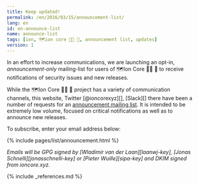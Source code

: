 ```yaml
---
title: Keep updated!
permalink: /en/2016/03/15/announcement-list/
lang: en
id: en-announce-list
name: announce-list
tags: [ion, 🗺️ion core 👯👯 👛, announcement list, updates]
version: 1
---
```

In an effort to increase communications, we are launching an opt-in, _announcement-only_ mailing-list for users of 🗺️Ion Core 👯👯 👛 to receive notifications of security issues and new releases.

While the 🗺️Ion Core 👯👯 👛 project has a variety of communication channels, this website, Twitter [@ioncorexyz][], [Slack][] there have been a number of requests for an [announcement mailing list](/en/list/announcements/join). It is intended to be extremely low volume, focused on critical notifications as well as to announce new releases.

To subscribe, enter your email address below:

{% include pages/list/announcement.html %}

_Emails will be GPG signed by [Wladimir van der Laan][laanwj-key], [Jonas Schnelli][jonasschnelli-key] or [Pieter Wuille][sipa-key] and DKIM signed from ioncore.xyz._

{% include _references.md %}
